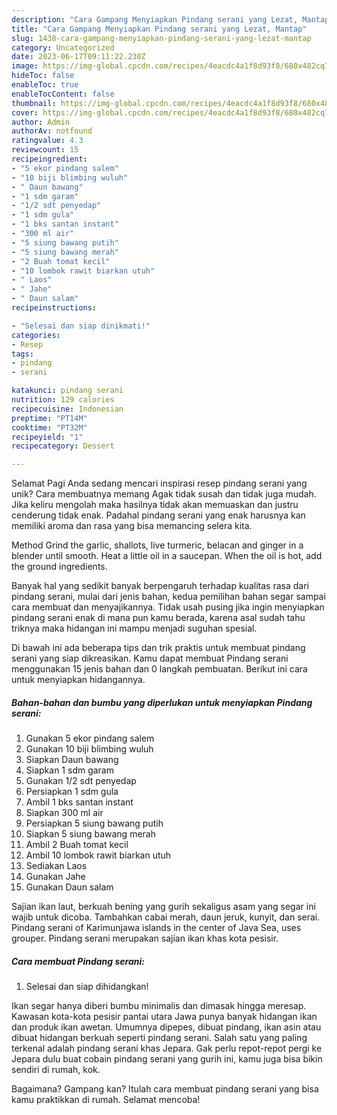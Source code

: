 ```yaml
---
description: "Cara Gampang Menyiapkan Pindang serani yang Lezat, Mantap"
title: "Cara Gampang Menyiapkan Pindang serani yang Lezat, Mantap"
slug: 1438-cara-gampang-menyiapkan-pindang-serani-yang-lezat-mantap
category: Uncategorized
date: 2023-06-17T09:11:22.230Z
image: https://img-global.cpcdn.com/recipes/4eacdc4a1f8d93f8/680x482cq70/pindang-serani-foto-resep-utama.jpg
hideToc: false
enableToc: true
enableTocContent: false
thumbnail: https://img-global.cpcdn.com/recipes/4eacdc4a1f8d93f8/680x482cq70/pindang-serani-foto-resep-utama.jpg
cover: https://img-global.cpcdn.com/recipes/4eacdc4a1f8d93f8/680x482cq70/pindang-serani-foto-resep-utama.jpg
author: Admin
authorAv: notfound
ratingvalue: 4.3
reviewcount: 15
recipeingredient:
- "5 ekor pindang salem"
- "10 biji blimbing wuluh"
- " Daun bawang"
- "1 sdm garam"
- "1/2 sdt penyedap"
- "1 sdm gula"
- "1 bks santan instant"
- "300 ml air"
- "5 siung bawang putih"
- "5 siung bawang merah"
- "2 Buah tomat kecil"
- "10 lombok rawit biarkan utuh"
- " Laos"
- " Jahe"
- " Daun salam"
recipeinstructions:

- "Selesai dan siap dinikmati!"
categories:
- Resep
tags:
- pindang
- serani

katakunci: pindang serani 
nutrition: 129 calories
recipecuisine: Indonesian
preptime: "PT14M"
cooktime: "PT32M"
recipeyield: "1"
recipecategory: Dessert

---
```



Selamat Pagi Anda sedang mencari inspirasi resep pindang serani yang unik? Cara membuatnya memang Agak tidak susah dan tidak juga mudah. Jika keliru mengolah maka hasilnya tidak akan memuaskan dan justru cenderung tidak enak. Padahal pindang serani yang enak harusnya kan memiliki aroma dan rasa yang bisa memancing selera kita.


Method Grind the garlic, shallots, live turmeric, belacan and ginger in a blender until smooth. Heat a little oil in a saucepan. When the oil is hot, add the ground ingredients.

Banyak hal yang sedikit banyak berpengaruh terhadap kualitas rasa dari pindang serani, mulai dari jenis bahan, kedua pemilihan bahan segar sampai cara membuat dan menyajikannya. Tidak usah pusing jika ingin menyiapkan pindang serani enak di mana pun kamu berada, karena asal sudah tahu triknya maka hidangan ini mampu menjadi suguhan spesial.


Di bawah ini ada beberapa tips dan trik praktis untuk membuat pindang serani yang siap dikreasikan. Kamu dapat membuat Pindang serani menggunakan 15 jenis bahan dan 0 langkah pembuatan. Berikut ini cara untuk menyiapkan hidangannya.

<!--inarticleads1-->

##### Bahan-bahan dan bumbu yang diperlukan untuk menyiapkan Pindang serani:

1. Gunakan 5 ekor pindang salem
1. Gunakan 10 biji blimbing wuluh
1. Siapkan  Daun bawang
1. Siapkan 1 sdm garam
1. Gunakan 1/2 sdt penyedap
1. Persiapkan 1 sdm gula
1. Ambil 1 bks santan instant
1. Siapkan 300 ml air
1. Persiapkan 5 siung bawang putih
1. Siapkan 5 siung bawang merah
1. Ambil 2 Buah tomat kecil
1. Ambil 10 lombok rawit biarkan utuh
1. Sediakan  Laos
1. Gunakan  Jahe
1. Gunakan  Daun salam


Sajian ikan laut, berkuah bening yang gurih sekaligus asam yang segar ini wajib untuk dicoba. Tambahkan cabai merah, daun jeruk, kunyit, dan serai. Pindang serani of Karimunjawa islands in the center of Java Sea, uses grouper. Pindang serani merupakan sajian ikan khas kota pesisir. 

<!--inarticleads2-->

##### Cara membuat Pindang serani:


1. Selesai dan siap dihidangkan!

Ikan segar hanya diberi bumbu minimalis dan dimasak hingga meresap. Kawasan kota-kota pesisir pantai utara Jawa punya banyak hidangan ikan dan produk ikan awetan. Umumnya dipepes, dibuat pindang, ikan asin atau dibuat hidangan berkuah seperti pindang serani. Salah satu yang paling terkenal adalah pindang serani khas Jepara. Gak perlu repot-repot pergi ke Jepara dulu buat cobain pindang serani yang gurih ini, kamu juga bisa bikin sendiri di rumah, kok. 

Bagaimana? Gampang kan? Itulah cara membuat pindang serani yang bisa kamu praktikkan di rumah. Selamat mencoba!
